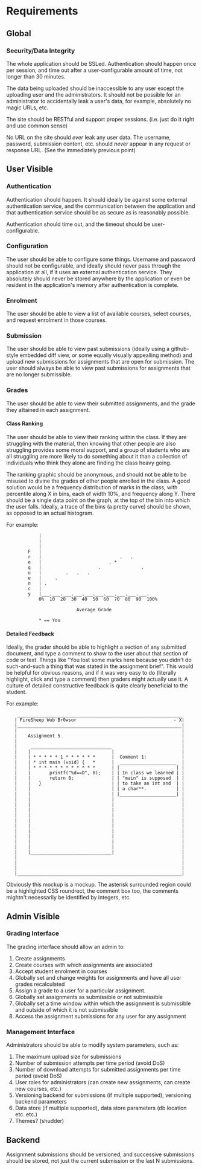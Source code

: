 # Requirements

## Global

### Security/Data Integrity

The whole application should be SSLed. Authentication should happen once per session, and time out after a user-configurable amount of time, not longer than 30 minutes. 

The data being uploaded should be inaccessible to any user except the uploading user and the administrators. It should not be possible for an administrator to accidentally leak a user's data, for example, absolutely no magic URLs, etc.

The site should be RESTful and support proper sessions. (i.e. just do it right and use common sense)

No URL on the site should *ever* leak any user data. The username, password, submission content, etc. should *never* appear in any request or response URL. (See the immediately previous point)

## User Visible

### Authentication

Authentication should happen. It should ideally be against some external authentication service, and the communication between the application and that authentication service should be as secure as is reasonably possible.

Authentication should time out, and the timeout should be user-configurable.

### Configuration

The user should be able to configure some things. Username and password should not be configurable, and ideally should never pass through the application at all, if it uses an external authentication service. They absolutely should never be stored anywhere by the application or even be resident in the application's memory after authentication is complete.

### Enrolment

The user should be able to view a list of available courses, select courses, and request enrolment in those courses.

### Submission

The user should be able to view past submissions (ideally using a github-style embedded diff view, or some equally visually appealling method) and upload new submissions for assignments that are open for submission. The user should always be able to view past submissions for assignments that are no longer submissible.

### Grades

The user should be able to view their submitted assignments, and the grade they attained in each assignment.

#### Class Ranking

The user should be able to view their ranking within the class. If they are struggling with the material, then knowing that other people are also struggling provides some moral support, and a group of students who are all struggling are more likely to do something about it than a collection of individuals who think they alone are finding the class heavy going.

The ranking graphic should be anonymous, and should not be able to be misused to divine the grades of other people enrolled in the class. A good solution would be a frequency distribution of marks in the class, with percentile along X in bins, each of width 10%, and frequency along Y. There should be a single data point on the graph, at the top of the bin into which the user falls. Ideally, a trace of the bins (a pretty curve) should be shown, as opposed to an actual histogram.

For example:

                |
                |
                |
            F   |
            r   |                             .   .
            e   |                         . *  
            q   |                     .               .
            u   |         .   .   .
            e   |     .
            n   | .
            c   |
            y   |___.___.___.___.___.___.___.___.___.___.
                0%  10  20  30  40  50  60  70  80  90  100%
                              
                              Average Grade
                
                * == You

#### Detailed Feedback

Ideally, the grader should be able to highlight a section of any submitted document, and type a comment to show to the user about that section of code or text. Things like "You lost some marks here because you didn't do such-and-such a thing that was stated in the assignment brief". This would be helpful for obvious reasons, and if it was very easy to do (literally highlight, click and type a comment) then graders might actually use it. A culture of detailed constructive feedback is quite clearly beneficial to the student.

For example:

        _____________________________________________________________
       | FireSheep Wub Br0wsor                                    - X|
       |_____________________________________________________________|
       |                                                             |
       |    Assignment 5                                             |
       |                                                             |
       |     ______________________________                          |
       |    |                              |                         |
       |    | * * * * * 1 * * * * * *      |  Comment 1:             |
       |    | * int main (void) {   *      |  _____________________  |
       |    | * * * * * * * * * * * *      | |                     | |
       |    |       printf("%d==D", 8);    | | In class we learned | |
       |    |       return 0;              | | "main" is supposed  | |
       |    |   }                          | | to take an int and  | |
       |    |                              | | a char**.           | |
       |    |                              | |_____________________| |
       |    |                              |                         |
       |    |                              |                         |
       |    |                              |                         |
       |    |                              |                         |
       |    |                              |                         |
       |    |                              |                         |
       |    |                              |                         |
       |    |                              |                         |
       |    |                              |                         |
       |    |                              |                         |
       |    |______________________________|                         |
       |                                                             |
       |                                                             |
       |                                                             |
       |_____________________________________________________________|

Obviously this mockup is a mockup. The asterisk surrounded region could be a highlighted CSS roundrect, the comment box too, the comments mightn't necessarily be identified by integers, etc.

## Admin Visible

### Grading Interface

The grading interface should allow an admin to:

1. Create assignments
2. Create courses with which assignments are associated
3. Accept student enrolment in courses
4. Globally set and change weights for assignments and have all user grades recalculated
5. Assign a grade to a user for a particular assignment.
6. Globally set assignments as submissible or not submissible
7. Globally set a time window within which the assignment is submissible and outside of which it is not submissible
8. Access the assignment submissions for any user for any assignment

### Management Interface

Administrators should be able to modify system parameters, such as:

1. The maximum upload size for submissions
2. Number of submission attempts per time period (avoid DoS)
3. Number of download attempts for submitted assignments per time period (avoid DoS)
4. User roles for administrators (can create new assignments, can create new courses, etc.)
5. Versioning backend for submissions (if multiple supported), versioning backend parameters
6. Data store (if multiple supported), data store parameters (db location etc. etc.)
7. Themes? (shudder)
    
## Backend

Assignment submissions should be versioned, and successive submissions should be stored, not just the current submission or the last N submissions.
